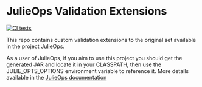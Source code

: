 # JulieOps Validation Extensions

[![CI tests](https://github.com/kafka-ops/julieops-validations-extension/actions/workflows/unit-tests.yml/badge.svg)](https://github.com/kafka-ops/julieops-validations-extension/actions/workflows/unit-tests.yml)

This repo contains custom validation extensions to the original set available 
in the project [JulieOps](https://github.com/kafka-ops/julie).

As a user of JulieOps, if you aim to use this project you should get the generated JAR
and locate it in your CLASSPATH, then use the JULIE_OPTS_OPTIONS environment variable to reference it.
More details available in the [JulieOps documentation](https://julieops.readthedocs.io/en/3.x/futures/run-validations.html)
